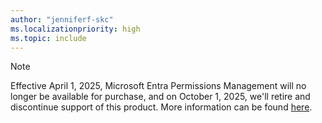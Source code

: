```yaml
---
author: "jenniferf-skc"
ms.localizationpriority: high
ms.topic: include
---
```


<!-- markdownlint-disable MD041-->

> [!Note]
> Effective April 1, 2025, Microsoft Entra Permissions Management will no longer be available for purchase, and on October 1, 2025, we'll retire and discontinue support of this product. More information can be found [here](https://aka.ms/MEPMretire).